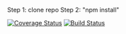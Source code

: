 Step 1: clone repo 
Step 2: "npm install"

[![Coverage Status](https://coveralls.io/repos/github/vanshika-99/is219-hw1/badge.svg?branch=master)](https://coveralls.io/github/vanshika-99/is219-hw1?branch=master)
[![Build Status](https://travis-ci.com/vanshika-99/is219-hw1.svg?branch=master)](https://travis-ci.com/vanshika-99/is219-hw1)
